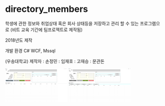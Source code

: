 # directory_members
학생에 관한 정보와 취업상태 혹은 회사 상태등을 저장하고 관리 할 수 있는 프로그램으로 (비트 교육 기간에 팀프로젝트로 제작됨)  

2018년도 제작

개발 환경
  C# WCF, Mssql

(우송대학교)
제작자 : 손정민
      : 임재호
      : 고재승
      : 문관돈
      


<div>
<img width="200" src="https://github.com/jungmin3834/directory_members/blob/master/image/im1.png">
<img width="200" src="https://github.com/jungmin3834/directory_members/blob/master/image/im2.png">
</div>
